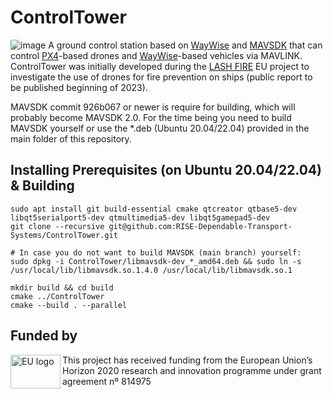 # ControlTower
![image](https://user-images.githubusercontent.com/2404625/202209615-afe01d3f-0408-4ebe-8c7e-539b10d8b27b.png)
A ground control station based on [WayWise](https://github.com/RISE-Dependable-Transport-Systems/WayWise) and [MAVSDK](http://mavsdk.io/) that can control [PX4](https://px4.io/)-based drones and [WayWise](https://github.com/RISE-Dependable-Transport-Systems/WayWise)-based vehicles via MAVLINK.
ControlTower was initially developed during the [LASH FIRE](https://lashfire.eu/) EU project to investigate the use of drones for fire prevention on ships (public report to be published beginning of 2023).

MAVSDK commit 926b067 or newer is require for building, which will probably become MAVSDK 2.0. For the time being you need to build MAVSDK yourself or use the *.deb (Ubuntu 20.04/22.04) provided in the main folder of this repository.

## Installing Prerequisites (on Ubuntu 20.04/22.04) & Building
    sudo apt install git build-essential cmake qtcreator qtbase5-dev libqt5serialport5-dev qtmultimedia5-dev libqt5gamepad5-dev
    git clone --recursive git@github.com:RISE-Dependable-Transport-Systems/ControlTower.git
    
    # In case you do not want to build MAVSDK (main branch) yourself:
    sudo dpkg -i ControlTower/libmavsdk-dev_*_amd64.deb && sudo ln -s /usr/local/lib/libmavsdk.so.1.4.0 /usr/local/lib/libmavsdk.so.1
    
    mkdir build && cd build
    cmake ../ControlTower
    cmake --build . --parallel 
    
## Funded by
<img src="https://user-images.githubusercontent.com/2404625/202213271-a4006999-49d5-4e61-9f3d-867a469238d1.png" width="80" height="54" align="left" alt="EU logo" />
This project has received funding from the European Union’s Horizon 2020 research and innovation programme under grant agreement nº 814975
